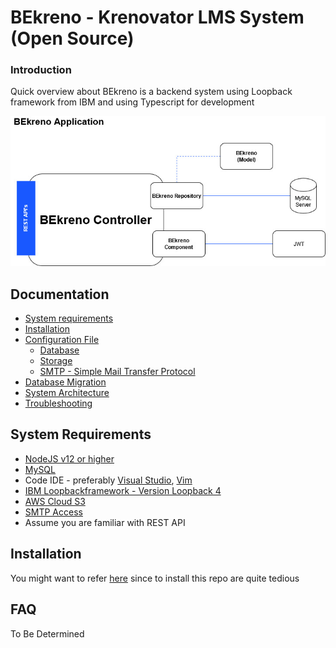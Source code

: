 # BEkreno - Krenovator LMS System (Open Source)

### Introduction

Quick overview about BEkreno is a backend system using Loopback framework from IBM and using Typescript for development

![logo](https://github.com/aktaktaw/bekreno/blob/master/docs/img/bekreno-models.jpg)

## Documentation

- [System requirements](#system-requirements)
- [Installation](#installation)
- [Configuration File](#configuration-file)
  - [Database](#database)
  - [Storage](#file-storage)
  - [SMTP - Simple Mail Transfer Protocol](#smtp)
- [Database Migration](#database-migration)
- [System Architecture]()
- [Troubleshooting](#)

## System Requirements

- [NodeJS v12 or higher](https://nodejs.org/en/)
- [MySQL](https://dev.mysql.com/downloads/)
- Code IDE - preferably [Visual Studio](https://code.visualstudio.com/), [Vim](https://www.vim.org/)
- [IBM Loopbackframework - Version Loopback 4](https://loopback.io/doc/en/lb4/Concepts.html)
- [AWS Cloud S3](https://aws.amazon.com/)
- [SMTP Access](https://developers.google.com/gmail/imap/imap-smtp)
- Assume you are familiar with REST API

## Installation
You might want to refer [here](https://docs.google.com/presentation/d/1eYHe7zn184uJMwN1WWNT7VcYgyRFzti9WEGngwVhowo/edit?usp=sharing) since to install this repo are quite tedious


## FAQ 
To Be Determined
